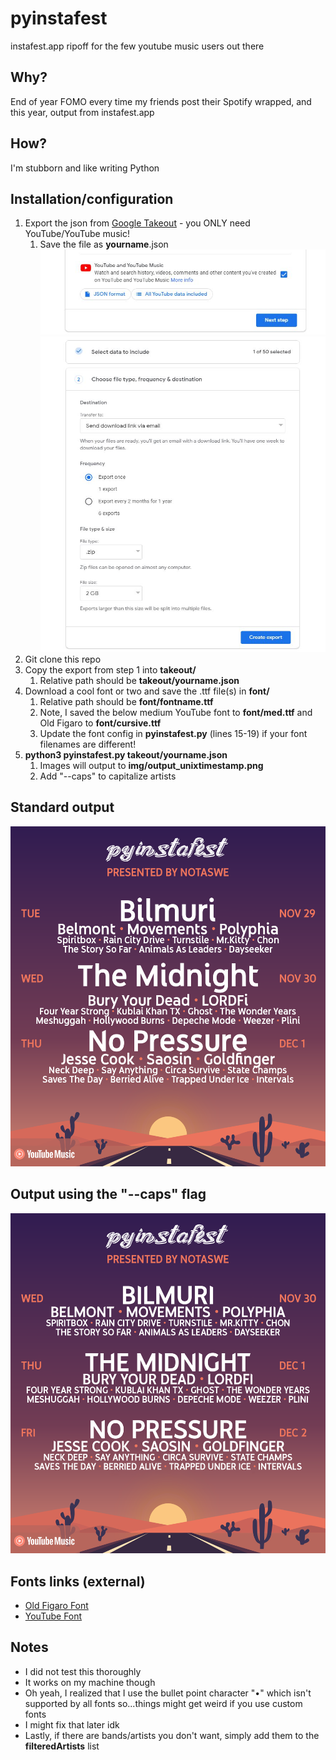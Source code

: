 # pyinstafest
instafest.app ripoff for the few youtube music users out there

## Why?

End of year FOMO every time my friends post their Spotify wrapped, and this year, output from instafest.app

## How?

I'm stubborn and like writing Python

## Installation/configuration

1. Export the json from [Google Takeout](https://takeout.google.com) - you ONLY need YouTube/YouTube music!
    1. Save the file as __yourname__.json
    ![Google Takeout 01](/img/takeout01.JPG "This is a sample output file")
    ![Google Takeout 02](/img/takeout02.JPG "This is a sample output file")
2. Git clone this repo
3. Copy the export from step 1 into __takeout/__
    1. Relative path should be __takeout/yourname.json__ 
4. Download a cool font or two and save the .ttf file(s) in __font/__
    1. Relative path should be __font/fontname.ttf__
    2. Note, I saved the below medium YouTube font to __font/med.ttf__ and Old Figaro to __font/cursive.ttf__
    2. Update the font config in __pyinstafest.py__ (lines 15-19) if your font filenames are different!
5. __python3 pyinstafest.py takeout/yourname.json__
    1. Images will output to **img/output_unixtimestamp.png**
    2. Add "--caps" to capitalize artists

## Standard output

![Demo output](/img/sample.png "This is a sample output file")

## Output using the "--caps" flag

![Demo output capitalized](/img/sample_caps.png "This is a sample output file")

## Fonts links (external)

* [Old Figaro Font](https://www.dafont.com/old-figaro-cursive.font)
* [YouTube Font](https://www.dafontfree.io/youtube-logo-font/)


## Notes

* I did not test this thoroughly
* It works on my machine though
* Oh yeah, I realized that I use the bullet point character "•" which isn't supported by all fonts so...things might get weird if you use custom fonts
* I might fix that later idk
* Lastly, if there are bands/artists you don't want, simply add them to the __filteredArtists__ list
